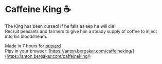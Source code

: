 # Caffeine King ☕
The King has been cursed! If he falls asleep he will die!  
Recruit peasants and farmers to give him a steady supply of coffee to inject into his bloodstream.

Made in 7 hours for [outyard](https://outyard.github.io/)  
Play in your browser: [https://anton.bergaker.com/caffeineking/](https://anton.bergaker.com/caffeineking/)
